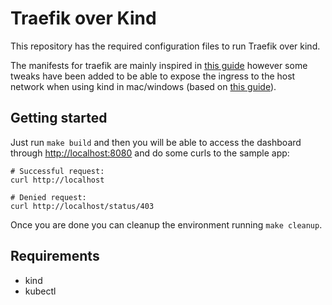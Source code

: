 # Traefik over Kind

This repository has the required configuration files to run Traefik over kind.

The manifests for traefik are mainly inspired in [this guide](https://doc.traefik.io/traefik/getting-started/quick-start-with-kubernetes/) however some tweaks have been added to be able to expose the ingress to the host network when using kind in mac/windows (based on [this guide](https://kind.sigs.k8s.io/docs/user/ingress/)).

## Getting started

Just run `make build` and then you will be able to access the dashboard through <http://localhost:8080> and do some curls to the sample app:

```console
# Successful request:
curl http://localhost

# Denied request:
curl http://localhost/status/403
```

Once you are done you can cleanup the environment running `make cleanup`.

## Requirements

- kind
- kubectl
